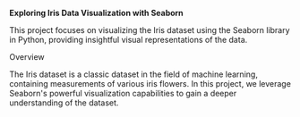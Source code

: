 **Exploring Iris Data Visualization with Seaborn**

This project focuses on visualizing the Iris dataset using the Seaborn library in Python, providing insightful visual representations of the data.

Overview

The Iris dataset is a classic dataset in the field of machine learning, containing measurements of various iris flowers. In this project, we leverage Seaborn's powerful visualization capabilities to gain a deeper understanding of the dataset.
